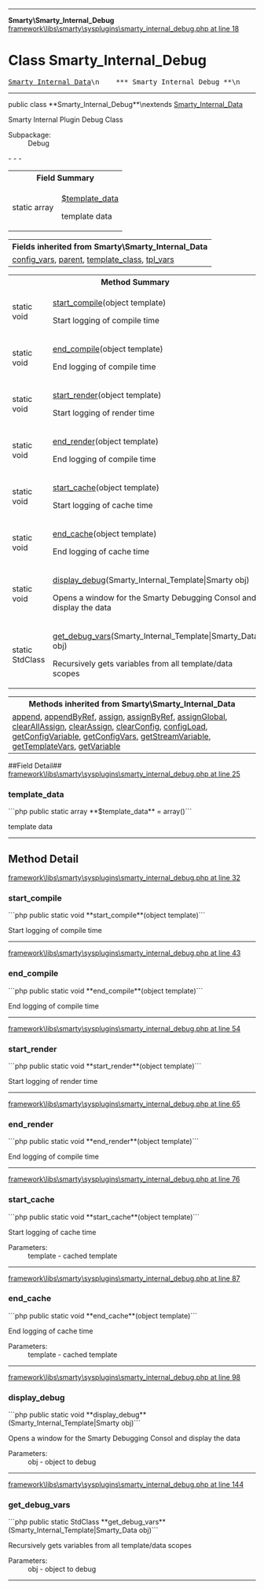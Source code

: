 - - -

**Smarty\Smarty_Internal_Debug**
<a href="https://github.com/JeyDotC/Hirudo-docs/blob/master/source/framework/libs/smarty/sysplugins/smarty_internal_debug.php.md#line18" class="location">framework\libs\smarty\sysplugins\smarty_internal_debug.php at line 18</a>

# Class Smarty_Internal_Debug #

<pre class="tree"><a href="https://github.com/JeyDotC/Hirudo-docs/blob/master/smarty/smarty_internal_data.html">Smarty_Internal_Data</a>\n    *** Smarty_Internal_Debug **\n</pre>

- - -

<p class="signature">public  class **Smarty_Internal_Debug**\nextends <a href="https://github.com/JeyDotC/Hirudo-docs/blob/master/smarty/smarty_internal_data.html">Smarty_Internal_Data</a>

</p>

<div class="comment" id="overview_description"><p>Smarty Internal Plugin Debug Class</p></div>

<dl>
<dt>Subpackage:</dt>
<dd>Debug</dd>
</dl>
- - -

<table id="summary_field">
<tr><th colspan="2">Field Summary</th></tr>
<tr>
<td class="type">static  array</td>
<td class="description"><p class="name"><a href="#template_data">$template_data</a></p><p class="description">template data</p></td>
</tr>
</table>

<table class="inherit">
<tr><th colspan="2">Fields inherited from Smarty\Smarty_Internal_Data</th></tr>
<tr><td><a href="https://github.com/JeyDotC/Hirudo-docs/blob/master/smarty/smarty_internal_data.html#config_vars">config_vars</a>, <a href="https://github.com/JeyDotC/Hirudo-docs/blob/master/smarty/smarty_internal_data.html#parent">parent</a>, <a href="https://github.com/JeyDotC/Hirudo-docs/blob/master/smarty/smarty_internal_data.html#template_class">template_class</a>, <a href="https://github.com/JeyDotC/Hirudo-docs/blob/master/smarty/smarty_internal_data.html#tpl_vars">tpl_vars</a></td></tr></table>

<table id="summary_method">
<tr><th colspan="2">Method Summary</th></tr>
<tr>
<td class="type">static  void</td>
<td class="description"><p class="name"><a href="#start_compile()">start_compile</a>(object template)</p><p class="description">Start logging of compile time</p></td>
</tr>
<tr>
<td class="type">static  void</td>
<td class="description"><p class="name"><a href="#end_compile()">end_compile</a>(object template)</p><p class="description">End logging of compile time</p></td>
</tr>
<tr>
<td class="type">static  void</td>
<td class="description"><p class="name"><a href="#start_render()">start_render</a>(object template)</p><p class="description">Start logging of render time</p></td>
</tr>
<tr>
<td class="type">static  void</td>
<td class="description"><p class="name"><a href="#end_render()">end_render</a>(object template)</p><p class="description">End logging of compile time</p></td>
</tr>
<tr>
<td class="type">static  void</td>
<td class="description"><p class="name"><a href="#start_cache()">start_cache</a>(object template)</p><p class="description">Start logging of cache time</p></td>
</tr>
<tr>
<td class="type">static  void</td>
<td class="description"><p class="name"><a href="#end_cache()">end_cache</a>(object template)</p><p class="description">End logging of cache time</p></td>
</tr>
<tr>
<td class="type">static  void</td>
<td class="description"><p class="name"><a href="#display_debug()">display_debug</a>(Smarty_Internal_Template|Smarty obj)</p><p class="description">Opens a window for the Smarty Debugging Consol and display the data</p></td>
</tr>
<tr>
<td class="type">static  StdClass</td>
<td class="description"><p class="name"><a href="#get_debug_vars()">get_debug_vars</a>(Smarty_Internal_Template|Smarty_Data obj)</p><p class="description">Recursively gets variables from all template/data scopes</p></td>
</tr>
</table>

<table class="inherit">
<tr><th colspan="2">Methods inherited from Smarty\Smarty_Internal_Data</th></tr>
<tr><td><a href="https://github.com/JeyDotC/Hirudo-docs/blob/master/smarty/smarty_internal_data.html#append()">append</a>, <a href="https://github.com/JeyDotC/Hirudo-docs/blob/master/smarty/smarty_internal_data.html#appendByRef()">appendByRef</a>, <a href="https://github.com/JeyDotC/Hirudo-docs/blob/master/smarty/smarty_internal_data.html#assign()">assign</a>, <a href="https://github.com/JeyDotC/Hirudo-docs/blob/master/smarty/smarty_internal_data.html#assignByRef()">assignByRef</a>, <a href="https://github.com/JeyDotC/Hirudo-docs/blob/master/smarty/smarty_internal_data.html#assignGlobal()">assignGlobal</a>, <a href="https://github.com/JeyDotC/Hirudo-docs/blob/master/smarty/smarty_internal_data.html#clearAllAssign()">clearAllAssign</a>, <a href="https://github.com/JeyDotC/Hirudo-docs/blob/master/smarty/smarty_internal_data.html#clearAssign()">clearAssign</a>, <a href="https://github.com/JeyDotC/Hirudo-docs/blob/master/smarty/smarty_internal_data.html#clearConfig()">clearConfig</a>, <a href="https://github.com/JeyDotC/Hirudo-docs/blob/master/smarty/smarty_internal_data.html#configLoad()">configLoad</a>, <a href="https://github.com/JeyDotC/Hirudo-docs/blob/master/smarty/smarty_internal_data.html#getConfigVariable()">getConfigVariable</a>, <a href="https://github.com/JeyDotC/Hirudo-docs/blob/master/smarty/smarty_internal_data.html#getConfigVars()">getConfigVars</a>, <a href="https://github.com/JeyDotC/Hirudo-docs/blob/master/smarty/smarty_internal_data.html#getStreamVariable()">getStreamVariable</a>, <a href="https://github.com/JeyDotC/Hirudo-docs/blob/master/smarty/smarty_internal_data.html#getTemplateVars()">getTemplateVars</a>, <a href="https://github.com/JeyDotC/Hirudo-docs/blob/master/smarty/smarty_internal_data.html#getVariable()">getVariable</a></td></tr></table>

##Field Detail##
<a href="https://github.com/JeyDotC/Hirudo-docs/blob/master/source/framework/libs/smarty/sysplugins/smarty_internal_debug.php.md#line25" class="location">framework\libs\smarty\sysplugins\smarty_internal_debug.php at line 25</a>

<h3 id="template_data">template_data</h3>
```php
public static  array **$template_data** = array()```
<div class="details">
<p>template data</p></div>

- - -

<h2 id="detail_method">Method Detail</h2>
<a href="https://github.com/JeyDotC/Hirudo-docs/blob/master/source/framework/libs/smarty/sysplugins/smarty_internal_debug.php.md#line32" class="location">framework\libs\smarty\sysplugins\smarty_internal_debug.php at line 32</a>

<h3 id="start_compile()">start_compile</h3>
```php
public static  void **start_compile**(object template)```
<div class="details">
<p>Start logging of compile time</p></div>

- - -

<a href="https://github.com/JeyDotC/Hirudo-docs/blob/master/source/framework/libs/smarty/sysplugins/smarty_internal_debug.php.md#line43" class="location">framework\libs\smarty\sysplugins\smarty_internal_debug.php at line 43</a>

<h3 id="end_compile()">end_compile</h3>
```php
public static  void **end_compile**(object template)```
<div class="details">
<p>End logging of compile time</p></div>

- - -

<a href="https://github.com/JeyDotC/Hirudo-docs/blob/master/source/framework/libs/smarty/sysplugins/smarty_internal_debug.php.md#line54" class="location">framework\libs\smarty\sysplugins\smarty_internal_debug.php at line 54</a>

<h3 id="start_render()">start_render</h3>
```php
public static  void **start_render**(object template)```
<div class="details">
<p>Start logging of render time</p></div>

- - -

<a href="https://github.com/JeyDotC/Hirudo-docs/blob/master/source/framework/libs/smarty/sysplugins/smarty_internal_debug.php.md#line65" class="location">framework\libs\smarty\sysplugins\smarty_internal_debug.php at line 65</a>

<h3 id="end_render()">end_render</h3>
```php
public static  void **end_render**(object template)```
<div class="details">
<p>End logging of compile time</p></div>

- - -

<a href="https://github.com/JeyDotC/Hirudo-docs/blob/master/source/framework/libs/smarty/sysplugins/smarty_internal_debug.php.md#line76" class="location">framework\libs\smarty\sysplugins\smarty_internal_debug.php at line 76</a>

<h3 id="start_cache()">start_cache</h3>
```php
public static  void **start_cache**(object template)```
<div class="details">
<p>Start logging of cache time</p><dl>
<dt>Parameters:</dt>
<dd>template - cached template</dd>
</dl>
</div>

- - -

<a href="https://github.com/JeyDotC/Hirudo-docs/blob/master/source/framework/libs/smarty/sysplugins/smarty_internal_debug.php.md#line87" class="location">framework\libs\smarty\sysplugins\smarty_internal_debug.php at line 87</a>

<h3 id="end_cache()">end_cache</h3>
```php
public static  void **end_cache**(object template)```
<div class="details">
<p>End logging of cache time</p><dl>
<dt>Parameters:</dt>
<dd>template - cached template</dd>
</dl>
</div>

- - -

<a href="https://github.com/JeyDotC/Hirudo-docs/blob/master/source/framework/libs/smarty/sysplugins/smarty_internal_debug.php.md#line98" class="location">framework\libs\smarty\sysplugins\smarty_internal_debug.php at line 98</a>

<h3 id="display_debug()">display_debug</h3>
```php
public static  void **display_debug**(Smarty_Internal_Template|Smarty obj)```
<div class="details">
<p>Opens a window for the Smarty Debugging Consol and display the data</p><dl>
<dt>Parameters:</dt>
<dd>obj - object to debug</dd>
</dl>
</div>

- - -

<a href="https://github.com/JeyDotC/Hirudo-docs/blob/master/source/framework/libs/smarty/sysplugins/smarty_internal_debug.php.md#line144" class="location">framework\libs\smarty\sysplugins\smarty_internal_debug.php at line 144</a>

<h3 id="get_debug_vars()">get_debug_vars</h3>
```php
public static  StdClass **get_debug_vars**(Smarty_Internal_Template|Smarty_Data obj)```
<div class="details">
<p>Recursively gets variables from all template/data scopes</p><dl>
<dt>Parameters:</dt>
<dd>obj - object to debug</dd>
</dl>
</div>

- - -

